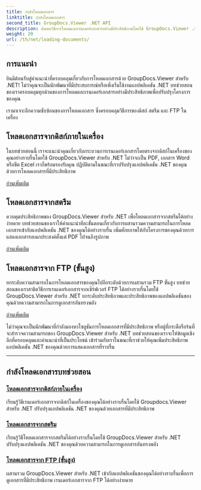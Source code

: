 ```yaml
---
title: กำลังโหลดเอกสาร
linktitle: กำลังโหลดเอกสาร
second_title: GroupDocs.Viewer .NET API
description: ค้นพบวิธีการโหลดและเรนเดอร์เอกสารอย่างมีประสิทธิภาพโดยใช้ GroupDocs.Viewer .NET สำรวจบทช่วยสอนการโหลดดิสก์ สตรีม และ FTP ในเครื่องสำหรับแอป .NET ที่ได้รับการปรับปรุง
weight: 20
url: /th/net/loading-documents/
---
```

## การแนะนำ

ยินดีต้อนรับสู่คำแนะนำที่ครอบคลุมเกี่ยวกับการโหลดเอกสารด้วย GroupDocs.Viewer สำหรับ .NET! ไม่ว่าคุณจะเป็นนักพัฒนาที่มีประสบการณ์หรือเพิ่งเริ่มใช้งานแอปพลิเคชัน .NET บทช่วยสอนของเราครอบคลุมทุกด้านของการโหลดและเรนเดอร์เอกสารอย่างมีประสิทธิภาพเพื่อปรับปรุงโครงการของคุณ

เรามาเจาะลึกความซับซ้อนของการโหลดเอกสาร ซึ่งครอบคลุมวิธีการของดิสก์ สตรีม และ FTP ในเครื่อง

## โหลดเอกสารจากดิสก์ภายในเครื่อง

ในบทช่วยสอนนี้ เราจะแนะนำคุณเกี่ยวกับกระบวนการเรนเดอร์เอกสารโดยตรงจากดิสก์ในเครื่องของคุณอย่างราบรื่นโดยใช้ GroupDocs.Viewer สำหรับ .NET ไม่ว่าจะเป็น PDF, เอกสาร Word หรือชีต Excel เราก็พร้อมรองรับคุณ ปฏิบัติตามในขณะที่เราปรับปรุงแอปพลิเคชัน .NET ของคุณด้วยการโหลดเอกสารที่มีประสิทธิภาพ

[อ่านเพิ่มเติม](./loading-document-local-disk/)

## โหลดเอกสารจากสตรีม

ควบคุมประสิทธิภาพของ GroupDocs.Viewer สำหรับ .NET เพื่อโหลดเอกสารจากสตรีมได้อย่างง่ายดาย บทช่วยสอนของเราให้คำแนะนำทีละขั้นตอนเกี่ยวกับการผสานรวมความสามารถในการโหลดเอกสารเข้ากับแอปพลิเคชัน .NET ของคุณได้อย่างราบรื่น เพิ่มศักยภาพให้กับโครงการของคุณด้วยการแสดงเอกสารอเนกประสงค์ตั้งแต่ PDF ไปจนถึงรูปภาพ

[อ่านเพิ่มเติม](./loading-document-stream/)

## โหลดเอกสารจาก FTP (ขั้นสูง)

ยกระดับความสามารถในการโหลดเอกสารของคุณไปอีกระดับด้วยการผสานรวม FTP ขั้นสูง บทช่วยสอนของเราสาธิตวิธีการเรนเดอร์เอกสารจากเซิร์ฟเวอร์ FTP ได้อย่างราบรื่นโดยใช้ GroupDocs.Viewer สำหรับ .NET ยกระดับประสิทธิภาพและประสิทธิภาพของแอปพลิเคชันของคุณด้วยความสามารถในการดูเอกสารอันทรงพลัง

[อ่านเพิ่มเติม](./loading-document-ftp/)

ไม่ว่าคุณจะเป็นนักพัฒนาที่กำลังมองหาโซลูชันการโหลดเอกสารที่มีประสิทธิภาพ หรือผู้ที่กระตือรือร้นที่จะสำรวจความสามารถของ GroupDocs.Viewer สำหรับ .NET บทช่วยสอนของเราจะให้ข้อมูลเชิงลึกที่ครอบคลุมและคำแนะนำที่เป็นประโยชน์ เข้าร่วมกับเราในขณะที่เราช่วยให้คุณเพิ่มประสิทธิภาพแอปพลิเคชัน .NET ของคุณด้วยการแสดงเอกสารที่ราบรื่น

---
## กำลังโหลดเอกสารบทช่วยสอน
### [โหลดเอกสารจากดิสก์ภายในเครื่อง](./loading-document-local-disk/)
เรียนรู้วิธีเรนเดอร์เอกสารจากดิสก์ในเครื่องของคุณได้อย่างราบรื่นโดยใช้ Groupdocs.Viewer สำหรับ .NET ปรับปรุงแอปพลิเคชัน .NET ของคุณด้วยเอกสารที่มีประสิทธิภาพ
### [โหลดเอกสารจากสตรีม](./loading-document-stream/)
เรียนรู้วิธีโหลดเอกสารจากสตรีมได้อย่างราบรื่นโดยใช้ GroupDocs.Viewer สำหรับ .NET ปรับปรุงแอปพลิเคชัน .NET ของคุณด้วยความสามารถในการดูเอกสารอันทรงพลัง
### [โหลดเอกสารจาก FTP (ขั้นสูง)](./loading-document-ftp/)
ผสานรวม GroupDocs.Viewer สำหรับ .NET เข้ากับแอปพลิเคชันของคุณได้อย่างราบรื่นเพื่อการดูเอกสารที่มีประสิทธิภาพ เรนเดอร์เอกสารจาก FTP ได้อย่างง่ายดาย